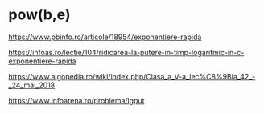 # pow(b,e)

https://www.pbinfo.ro/articole/18954/exponentiere-rapida

https://infoas.ro/lectie/104/ridicarea-la-putere-in-timp-logaritmic-in-c-exponentiere-rapida


https://www.algopedia.ro/wiki/index.php/Clasa_a_V-a_lec%C8%9Bia_42_-_24_mai_2018


https://www.infoarena.ro/problema/lgput
